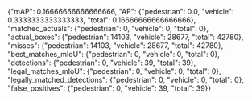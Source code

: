 {"mAP": 0.16666666666666666, "AP": {"pedestrian": 0.0, "vehicle": 0.3333333333333333, "total": 0.16666666666666666}, "matched_actuals": {"pedestrian": 0, "vehicle": 0, "total": 0}, "actual_boxes": {"pedestrian": 14103, "vehicle": 28677, "total": 42780}, "misses": {"pedestrian": 14103, "vehicle": 28677, "total": 42780}, "best_matches_mIoU": {"pedestrian": 0, "vehicle": 0, "total": 0}, "detections": {"pedestrian": 0, "vehicle": 39, "total": 39}, "legal_matches_mIoU": {"pedestrian": 0, "vehicle": 0, "total": 0}, "legally_matched_detections": {"pedestrian": 0, "vehicle": 0, "total": 0}, "false_positives": {"pedestrian": 0, "vehicle": 39, "total": 39}}